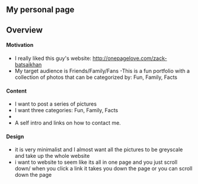 ## My personal page

## Overview

#### Motivation

- I really liked this guy's website: http://onepagelove.com/zack-batsaikhan
- My target audience is Friends/Family/Fans
-This is a fun portfolio with a collection of photos that can be categorized by: Fun, Family, Facts

#### Content
- I want to post a series of pictures
- I want three categories: Fun, Family, Facts
- 
- A self intro and links on how to contact me. 

#### Design
- it is very minimalist and I almost want all the pictures to be greyscale and take up the whole website
- i want to website to seem like its all in one page and you just scroll down/ when you click a link it takes you down the page or you can scroll down the page

